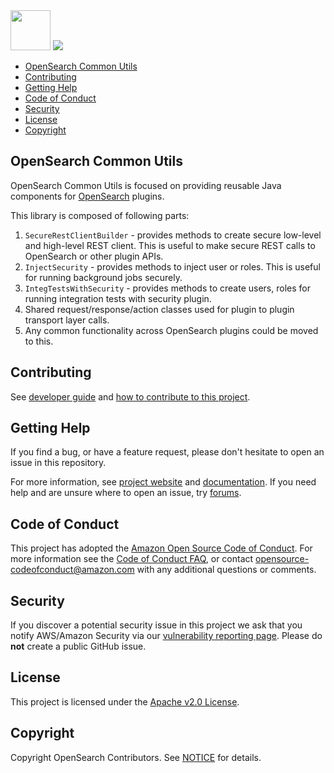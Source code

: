 <img src="https://opensearch.org/assets/img/opensearch-logo-themed.svg" height="64px">
<a href="https://codecov.io/gh/opensearch-project/common-utils">
  <img src="https://codecov.io/gh/opensearch-project/common-utils/branch/main/graph/badge.svg?token=CQ01D9MNQL"/>
</a>

- [OpenSearch Common Utils](#opensearch-common-utils)
- [Contributing](#contributing)
- [Getting Help](#getting-help)
- [Code of Conduct](#code-of-conduct)
- [Security](#security)
- [License](#license)
- [Copyright](#copyright)

## OpenSearch Common Utils 

OpenSearch Common Utils is focused on providing reusable Java components for [OpenSearch](https://opensearch.org/) plugins.

This library is composed of following parts:

1. `SecureRestClientBuilder` - provides methods to create secure low-level and high-level REST client. This is useful to make secure REST calls to OpenSearch or other plugin APIs. 
2. `InjectSecurity` - provides methods to inject user or roles. This is useful for running background jobs securely.
3. `IntegTestsWithSecurity` - provides methods to create users, roles for running integration tests with security plugin.
4. Shared request/response/action classes used for plugin to plugin transport layer calls.
5. Any common functionality across OpenSearch plugins could be moved to this.

## Contributing

See [developer guide](DEVELOPER_GUIDE.md) and [how to contribute to this project](CONTRIBUTING.md). 

## Getting Help

If you find a bug, or have a feature request, please don't hesitate to open an issue in this repository.

For more information, see [project website](https://opensearch.org/) and [documentation](https://docs-beta.opensearch.org/). If you need help and are unsure where to open an issue, try [forums](https://discuss.opendistrocommunity.dev/).

## Code of Conduct

This project has adopted the [Amazon Open Source Code of Conduct](CODE_OF_CONDUCT.md). For more information see the [Code of Conduct FAQ](https://aws.github.io/code-of-conduct-faq), or contact [opensource-codeofconduct@amazon.com](mailto:opensource-codeofconduct@amazon.com) with any additional questions or comments.

## Security

If you discover a potential security issue in this project we ask that you notify AWS/Amazon Security via our [vulnerability reporting page](http://aws.amazon.com/security/vulnerability-reporting/). Please do **not** create a public GitHub issue.

## License

This project is licensed under the [Apache v2.0 License](LICENSE.txt).

## Copyright

Copyright OpenSearch Contributors. See [NOTICE](NOTICE.txt) for details.
